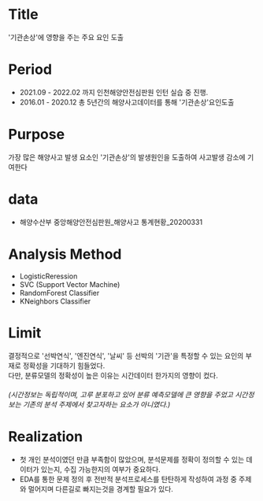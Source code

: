 # Title
'기관손상'에 영향을 주는 주요 요인 도출

# Period
* 2021.09 - 2022.02 까지 인천해양안전심판원 인턴 실습 중 진행.
* 2016.01 - 2020.12 총 5년간의 해양사고데이터를 통해 '기관손상'요인도출

# Purpose
가장 많은 해양사고 발생 요소인 '기관손상'의 발생원인을 도출하여 사고발생 감소에 기여한다

# data
* 해양수산부 중앙해양안전심판원_해양사고 통계현황_20200331

# Analysis Method
* LogisticReression
* SVC (Support Vector Machine)
* RandomForest Classifier
* KNeighbors Classifier

# Limit 
결정적으로 '선박연식', '엔진연식', '날씨' 등 선박의 '기관'을 특정할 수 있는 요인의 부재로 정확성을 기대하기 힘들었다. \
다만, 분류모델의 정확성이 높은 이유는 시간데이터 한가지의 영향이 컸다.

###### (시간정보는 독립적이며, 고루 분포하고 있어 분류 예측모델에 큰 영향을 주었고 시간정보는 기존의 분석 주제에서 찾고자하는 요소가 아니였다.)

# Realization
* 첫 개인 분석이였던 만큼 부족함이 많았으며, 분석문제를 정확이 정의할 수 있는 데이터가 있는지, 수집 가능한지의 여부가 중요하다. 
* EDA를 통한 문제 정의 후 전반적 분석프로세스를 탄탄하게 작성하여 과정 중 주제와 멀어지며 다른길로 빠지는것을 경계할 필요가 있다.
